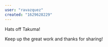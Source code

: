 ```yaml
---
user: "ravazquez"
created: "1629628229"
---
```


Hats off Takuma!

Keep up the great work and thanks for sharing!
